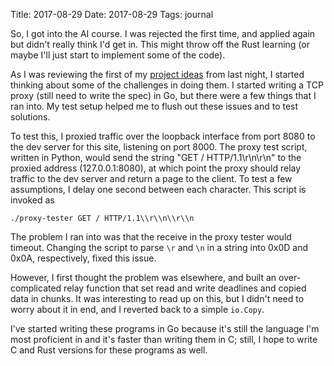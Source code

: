 Title: 2017-08-29
Date: 2017-08-29
Tags: journal

So, I got into the AI course. I was rejected the first time, and
applied again but didn't really think I'd get in. This might throw off
the Rust learning (or maybe I'll just start to implement some of the
code).

As I was reviewing the first of my [project
ideas](/posts/2017/08/28/project-ideas/) from last night, I started
thinking about some of the challenges in doing them. I started writing
a TCP proxy (still need to write the spec) in Go, but there were a few
things that I ran into. My test setup helped me to flush out these
issues and to test solutions.

To test this, I proxied traffic over the loopback interface from port
8080 to the dev server for this site, listening on port 8000. The
proxy test script, written in Python, would send the string "GET /
HTTP/1.1\r\n\r\n" to the proxied address (127.0.0.1:8080), at which
point the proxy should relay traffic to the dev server and return a
page to the client. To test a few assumptions, I delay one second between
each character. This script is invoked as

```
./proxy-tester GET / HTTP/1.1\\r\\n\\r\\n

```

The problem I ran into was that the receive in the proxy tester would
timeout. Changing the script to parse `\r` and `\n` in a string into
0x0D and 0x0A, respectively, fixed this issue.

However, I first thought the problem was elsewhere, and built an
over-complicated relay function that set read and write deadlines and
copied data in chunks. It was interesting to read up on this, but I
didn't need to worry about it in end, and I reverted back to a simple
`io.Copy`.

I've started writing these programs in Go because it's still the language
I'm most proficient in and it's faster than writing them in C; still, I
hope to write C and Rust versions for these programs as well.
